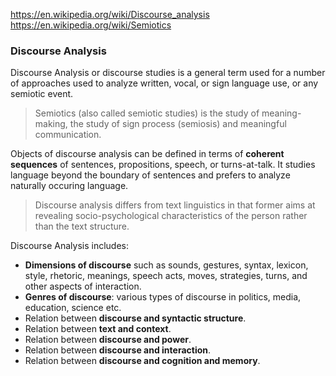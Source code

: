https://en.wikipedia.org/wiki/Discourse_analysis
https://en.wikipedia.org/wiki/Semiotics


### Discourse Analysis

Discourse Analysis or discourse studies is a general term used for a number of approaches used to analyze written, vocal, or sign language use, or any semiotic event.

> Semiotics (also called semiotic studies) is the study of meaning-making, the study of sign process (semiosis) and meaningful communication.

Objects of discourse analysis can be defined in terms of **coherent sequences** of sentences, propositions, speech, or turns-at-talk. It studies language beyond the boundary of sentences and prefers to analyze naturally occuring language.

> Discourse analysis differs from text linguistics in that former aims at revealing socio-psychological characteristics of the person rather than the text structure.

Discourse Analysis includes:

* **Dimensions of discourse** such as sounds, gestures, syntax, lexicon, style, rhetoric, meanings, speech acts, moves, strategies, turns, and other aspects of interaction.
* **Genres of discourse**: various types of discourse in politics, media, education, science etc.
* Relation between **discourse and syntactic structure**.
* Relation between **text and context**.
* Relation between **discourse and power**.
* Relation between **discourse and interaction**.
* Relation between **discourse and cognition and memory**.

